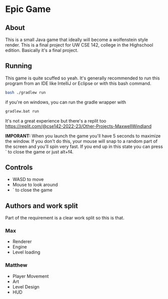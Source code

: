 # Epic Game

## About
This is a small Java game that ideally will become a wolfenstein style render.
This is a final project for UW CSE 142, college in the Highschool edition. Basically it's a final project.

## Running
This game is quite scuffed so yeah.
It's generally recommended to run this program from an IDE like IntelliJ or Eclipse or with this bash command.
```bash
bash ./gradlew run
```
if you're on windows, you can run the gradle wrapper with
```bash
gradlew.bat run
```

It's not a great experience but there's a replit too
https://replit.com/@cse142-2022-23/Other-Projects-MaxwellWindland

**IMPORANT:** When you launch the game you'll have 5 seconds to maximize the window. If you don't do this, your mouse will snap to a random part of the screen and you'll spin very fast. If you end up in this state you can press \` to close the game or just alt+f4.

## Controls
- WASD to move
- Mouse to look around
- \` to close the game



## Authors and work split
Part of the requirement is a clear work split so this is that. 

### Max
- Renderer
- Engine
- Level loading

### Matthew
- Player Movement
- Art
- Level Design
- HUD
